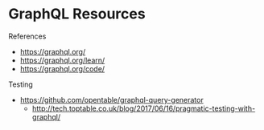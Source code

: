 
GraphQL Resources
==== 

References
* https://graphql.org/
* https://graphql.org/learn/
* https://graphql.org/code/




Testing
* https://github.com/opentable/graphql-query-generator
  * http://tech.toptable.co.uk/blog/2017/06/16/pragmatic-testing-with-graphql/ 


